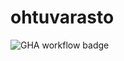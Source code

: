 # ohtuvarasto

![GHA workflow badge](https://github.com/isoteemu/ohtuvarasto/workflows/CI/badge.svg)
